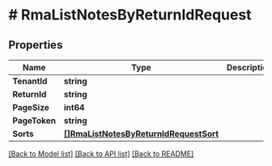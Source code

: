 # # RmaListNotesByReturnIdRequest


## Properties 


Name | Type | Description | Notes
------------ | ------------- | ------------- | -------------
**TenantId**| **string** |   |
**ReturnId**| **string** |   |
**PageSize**| **int64** |   | [optional]
**PageToken**| **string** |   | [optional]
**Sorts**| [**[]RmaListNotesByReturnIdRequestSort**](RmaListNotesByReturnIdRequestSort.md) |   | [optional]


[[Back to Model list]](../../README.md#models) [[Back to API list]](../../README.md#endpoints) [[Back to README]](../../README.md)

